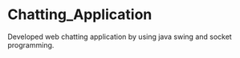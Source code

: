 # Chatting_Application
Developed web chatting application by using java swing  and socket programming.
